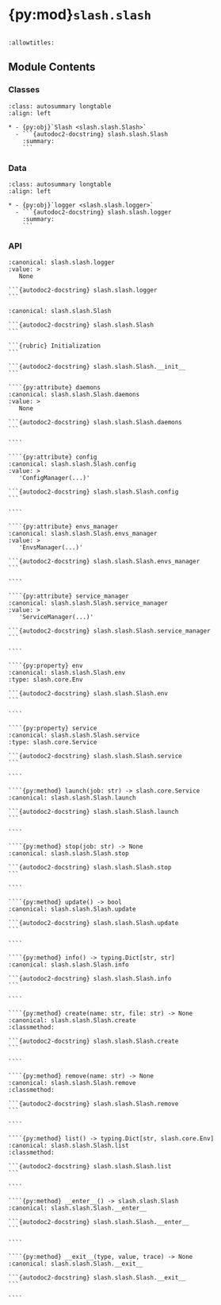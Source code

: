# {py:mod}`slash.slash`

```{py:module} slash.slash
```

```{autodoc2-docstring} slash.slash
:allowtitles:
```

## Module Contents

### Classes

````{list-table}
:class: autosummary longtable
:align: left

* - {py:obj}`Slash <slash.slash.Slash>`
  - ```{autodoc2-docstring} slash.slash.Slash
    :summary:
    ```
````

### Data

````{list-table}
:class: autosummary longtable
:align: left

* - {py:obj}`logger <slash.slash.logger>`
  - ```{autodoc2-docstring} slash.slash.logger
    :summary:
    ```
````

### API

````{py:data} logger
:canonical: slash.slash.logger
:value: >
   None

```{autodoc2-docstring} slash.slash.logger
```

````

`````{py:class} Slash(env_name: str = 'base')
:canonical: slash.slash.Slash

```{autodoc2-docstring} slash.slash.Slash
```

```{rubric} Initialization
```

```{autodoc2-docstring} slash.slash.Slash.__init__
```

````{py:attribute} daemons
:canonical: slash.slash.Slash.daemons
:value: >
   None

```{autodoc2-docstring} slash.slash.Slash.daemons
```

````

````{py:attribute} config
:canonical: slash.slash.Slash.config
:value: >
   'ConfigManager(...)'

```{autodoc2-docstring} slash.slash.Slash.config
```

````

````{py:attribute} envs_manager
:canonical: slash.slash.Slash.envs_manager
:value: >
   'EnvsManager(...)'

```{autodoc2-docstring} slash.slash.Slash.envs_manager
```

````

````{py:attribute} service_manager
:canonical: slash.slash.Slash.service_manager
:value: >
   'ServiceManager(...)'

```{autodoc2-docstring} slash.slash.Slash.service_manager
```

````

````{py:property} env
:canonical: slash.slash.Slash.env
:type: slash.core.Env

```{autodoc2-docstring} slash.slash.Slash.env
```

````

````{py:property} service
:canonical: slash.slash.Slash.service
:type: slash.core.Service

```{autodoc2-docstring} slash.slash.Slash.service
```

````

````{py:method} launch(job: str) -> slash.core.Service
:canonical: slash.slash.Slash.launch

```{autodoc2-docstring} slash.slash.Slash.launch
```

````

````{py:method} stop(job: str) -> None
:canonical: slash.slash.Slash.stop

```{autodoc2-docstring} slash.slash.Slash.stop
```

````

````{py:method} update() -> bool
:canonical: slash.slash.Slash.update

```{autodoc2-docstring} slash.slash.Slash.update
```

````

````{py:method} info() -> typing.Dict[str, str]
:canonical: slash.slash.Slash.info

```{autodoc2-docstring} slash.slash.Slash.info
```

````

````{py:method} create(name: str, file: str) -> None
:canonical: slash.slash.Slash.create
:classmethod:

```{autodoc2-docstring} slash.slash.Slash.create
```

````

````{py:method} remove(name: str) -> None
:canonical: slash.slash.Slash.remove
:classmethod:

```{autodoc2-docstring} slash.slash.Slash.remove
```

````

````{py:method} list() -> typing.Dict[str, slash.core.Env]
:canonical: slash.slash.Slash.list
:classmethod:

```{autodoc2-docstring} slash.slash.Slash.list
```

````

````{py:method} __enter__() -> slash.slash.Slash
:canonical: slash.slash.Slash.__enter__

```{autodoc2-docstring} slash.slash.Slash.__enter__
```

````

````{py:method} __exit__(type, value, trace) -> None
:canonical: slash.slash.Slash.__exit__

```{autodoc2-docstring} slash.slash.Slash.__exit__
```

````

`````
